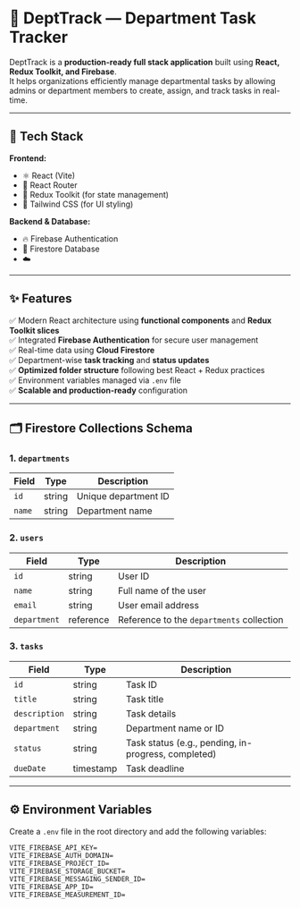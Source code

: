# 🏢 DeptTrack — Department Task Tracker

DeptTrack is a **production-ready full stack application** built using **React, Redux Toolkit, and Firebase**.  
It helps organizations efficiently manage departmental tasks by allowing admins or department members to create, assign, and track tasks in real-time.

---

## 🚀 Tech Stack

**Frontend:**

- ⚛️ React (Vite)
- 🧭 React Router
- 🧠 Redux Toolkit (for state management)
- 🎨 Tailwind CSS (for UI styling)

**Backend & Database:**

- 🔥 Firebase Authentication
- 🔐 Firestore Database
- ☁️

---

## ✨ Features

✅ Modern React architecture using **functional components** and **Redux Toolkit slices**  
✅ Integrated **Firebase Authentication** for secure user management  
✅ Real-time data using **Cloud Firestore**  
✅ Department-wise **task tracking** and **status updates**  
✅ **Optimized folder structure** following best React + Redux practices  
✅ Environment variables managed via `.env` file  
✅ **Scalable and production-ready** configuration

---

## 🗂️ Firestore Collections Schema

### 1. `departments`

| Field  | Type   | Description          |
| ------ | ------ | -------------------- |
| `id`   | string | Unique department ID |
| `name` | string | Department name      |

### 2. `users`

| Field        | Type      | Description                               |
| ------------ | --------- | ----------------------------------------- |
| `id`         | string    | User ID                                   |
| `name`       | string    | Full name of the user                     |
| `email`      | string    | User email address                        |
| `department` | reference | Reference to the `departments` collection |

### 3. `tasks`

| Field         | Type      | Description                                         |
| ------------- | --------- | --------------------------------------------------- |
| `id`          | string    | Task ID                                             |
| `title`       | string    | Task title                                          |
| `description` | string    | Task details                                        |
| `department`  | string    | Department name or ID                               |
| `status`      | string    | Task status (e.g., pending, in-progress, completed) |
| `dueDate`     | timestamp | Task deadline                                       |

---

## ⚙️ Environment Variables

Create a `.env` file in the root directory and add the following variables:

```env
VITE_FIREBASE_API_KEY=
VITE_FIREBASE_AUTH_DOMAIN=
VITE_FIREBASE_PROJECT_ID=
VITE_FIREBASE_STORAGE_BUCKET=
VITE_FIREBASE_MESSAGING_SENDER_ID=
VITE_FIREBASE_APP_ID=
VITE_FIREBASE_MEASUREMENT_ID=
```
